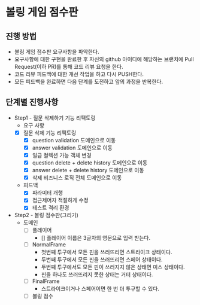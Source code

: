 # 볼링 게임 점수판
## 진행 방법
* 볼링 게임 점수판 요구사항을 파악한다.
* 요구사항에 대한 구현을 완료한 후 자신의 github 아이디에 해당하는 브랜치에 Pull Request(이하 PR)를 통해 코드 리뷰 요청을 한다.
* 코드 리뷰 피드백에 대한 개선 작업을 하고 다시 PUSH한다.
* 모든 피드백을 완료하면 다음 단계를 도전하고 앞의 과정을 반복한다.

## 단계별 진행사항
* Step1 - 질문 삭제하기 기능 리팩토링
  * 요구 사항
  - [x] 질문 삭제 기능 리팩토링
    - [x] question validation 도메인으로 이동
    - [x] answer validation 도메인으로 이동
    - [x] 일급 컬렉션 가능 객체 변경
    - [x] question delete + delete history 도메인으로 이동
    - [x] answer delete + delete history 도메인으로 이동
    - [x] 삭제 비즈니스 로직 전체 도메인으로 이동
  - 피드백
    - [x] 파라미터 개행
    - [x] 접근제어자 적절하게 수정
    - [x] 테스트 격리 환경
* Step2 - 볼링 점수판(그리기)
  * 도메인
    - [ ] 플레이어
      - [] 플레이어 이름은 3글자의 영문으로 입력 받는다.
    - [ ] NormalFrame
      - 첫번째 투구에서 모든 핀을 쓰러뜨리면 스트라이크 상태이다.
      - 두번째 투구에서 모든 핀을 쓰러뜨리면 스페어 상태이다.
      - 두번째 투구에서도 모든 핀이 쓰러지지 않은 상태면 미스 상태이다.
      - 핀을 하나도 쓰러뜨리지 못한 상태는 거터 상태이다.
    - [ ] FinalFrame
      - 스트라이크이거나 스페어이면 한 번 더 투구할 수 있다.
    - [ ] 볼링 점수
